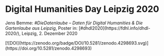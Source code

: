 <h1 id="Digital Humanities Day Leipzig">Digital Humanities Day Leipzig 2020</h1>
<p></p>
Jens Bemme: <i>#DieDatenlaube – Daten für Digital Humanities & Die Gartenlaube aus Leipzig</i>, Poster in: [#dhdl2020](https://fdhl.info/dhdl-2020/), Leipzig, 2. Dezember 2020
<p></p>
[![DOI](https://zenodo.org/badge/DOI/10.5281/zenodo.4298693.svg)](https://doi.org/10.5281/zenodo.4298693)
